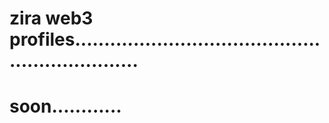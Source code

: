 # zira web3 profiles................................................................
# soon............

